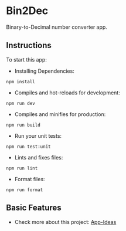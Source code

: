 # Bin2Dec

Binary-to-Decimal number converter app.

## Instructions

To start this app:

- Installing Dependencies:

```
npm install
```

- Compiles and hot-reloads for development:

```
npm run dev
```

- Compiles and minifies for production:

```
npm run build
```

- Run your unit tests:

```
npm run test:unit
```

- Lints and fixes files:

```
npm run lint
```

- Format files:

```
npm run format
```

## Basic Features

- Check more about this project: [App-Ideas](https://github.com/florinpop17/app-ideas/blob/master/Projects/1-Beginner/Bin2Dec-App.md)
